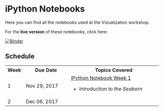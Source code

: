 # iPython Notebooks
Here you can find all the notebooks used at the Vizualization workshop.

For the **live version** of these notebooks, click here: 

[![Binder](https://mybinder.org/badge.svg)](https://mybinder.org/v2/gh/kbrady/vidl_data_viz/master)

## Schedule
<table>
    <tbody>
        <tr>
            <th width=10%>Week</th>
            <th width=30%>Due Date</th>
            <th width=60%>Topics Covered</th>
        </tr>
        <tr>
            <td>1</td>
            <td>Nov 29, 2017</td>
            <td>
                <a href="https://github.com/kbrady/vidl_data_viz/blob/master/notebooks/2017_11/1.0-VC-Visualization_using-Seaborn_and_Matplotlib.ipynb" target="_blank">iPython Notebook Week 1</a>
                <ul>
                    <li>Introduction to the <i>Seaborn</i></li>
                </ul>
            </td>
        </tr>
        <tr>
            <td>2</td>
            <td>Dec 06, 2017</td>
            <td>
                <ul>
                    </ul>
            </td>
        </tr>
    </tbody>
</table>